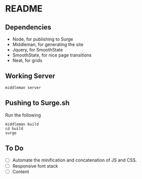 # README

## Dependencies

* Node, for publishing to Surge
* Middleman, for generating the site
* Jquery, for SmoothState
* SmoothState, for nice page transitions
* Neat, for grids


## Working Server

```
middleman server
```


## Pushing to Surge.sh

Run the following

```
middleman build
cd build
surge
```

## To Do

- [ ] Automate the minification and concatenation of JS and CSS.
- [ ] Responsive font stack
- [ ] Content
